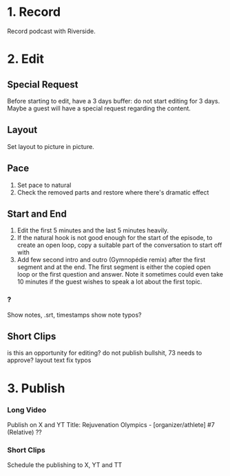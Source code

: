 # 1. Record

Record podcast with Riverside.

# 2. Edit

## Special Request

Before starting to edit, have a 3 days buffer: do not start editing for 3 days. Maybe a guest will have a special request regarding the content.

## Layout

Set layout to picture in picture.

## Pace

1. Set pace to natural
2. Check the removed parts and restore where there's dramatic effect

## Start and End

1. Edit the first 5 minutes and the last 5 minutes heavily.
2. If the natural hook is not good enough for the start of the episode, to create an open loop, copy a suitable part of the conversation to start off with
3. Add few second intro and outro (Gymnopédie remix) after the first segment and at the end. The first segment is either the copied open loop or the first question and answer. Note it sometimes could even take 10 minutes if the guest wishes to speak a lot about the first topic.

### ?

Show notes, .srt, timestamps
show note typos?

## Short Clips

is this an opportunity for editing?
do not publish bullshit, 73 needs to approve?
layout
text
fix typos

# 3. Publish

### Long Video

Publish on X and YT
Title: Rejuvenation Olympics - [organizer/athlete] #7 (Relative) ??

### Short Clips

Schedule the publishing to X, YT and TT
